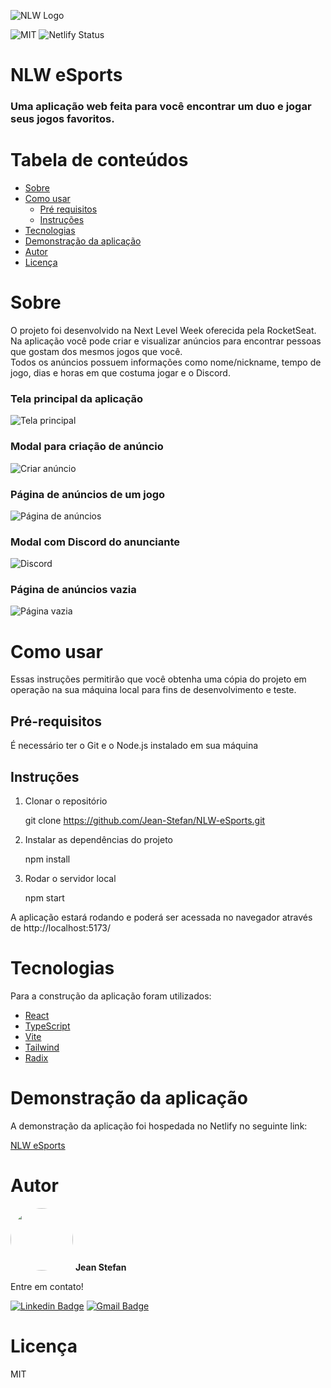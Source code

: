 ![NLW Logo](https://global-uploads.webflow.com/61d83a2ebb0ae01ab96e841a/630d2251fd7c6c8ef1d1df14_OG-nlw-esports.jpg)

![MIT](https://img.shields.io/badge/license-MIT-green)
![Netlify Status](https://api.netlify.com/api/v1/badges/fd232112-a7d1-4807-8a71-4e17ff976b97/deploy-status)

# NLW eSports

### Uma aplicação web feita para você encontrar um duo e jogar seus jogos favoritos.


# Tabela de conteúdos

<!--ts-->

-   [Sobre](#sobre)
-   [Como usar](#como-usar)
    -   [Pré requisitos](#pré-requisitos)
    -   [Instruções](#instruções)
-   [Tecnologias](#tecnologias)
-   [Demonstração da aplicação](#demonstração-da-aplicação)
-   [Autor](#autor)
-   [Licença](#licença)
    <!--te-->
    </br>

# Sobre

O projeto foi desenvolvido na Next Level Week oferecida pela RocketSeat. Na aplicação você pode criar e visualizar anúncios para encontrar pessoas que gostam dos mesmos jogos que você. <br>
Todos os anúncios possuem informações como nome/nickname, tempo de jogo, dias e horas em que costuma jogar e o Discord.


### Tela principal da aplicação

![Tela principal](https://i.imgur.com/OejRLTk.png)

### Modal para criação de anúncio

![Criar anúncio](https://i.imgur.com/OlSLlaB.png)

### Página de anúncios de um jogo

![Página de anúncios](https://i.imgur.com/VO5i18Y.png)

### Modal com Discord do anunciante

![Discord](https://i.imgur.com/W8Lkick.png)

### Página de anúncios vazia

![Página vazia](https://i.imgur.com/5XwKPHI.png)

# Como usar

Essas instruções permitirão que você obtenha uma cópia do projeto em operação na sua máquina local para fins de desenvolvimento e teste.

## Pré-requisitos

É necessário ter o Git e o Node.js instalado em sua máquina

## Instruções

1. Clonar o repositório

    git clone https://github.com/Jean-Stefan/NLW-eSports.git

2. Instalar as dependências do projeto

    npm install

3. Rodar o servidor local

    npm start

A aplicação estará rodando e poderá ser acessada no navegador através de http://localhost:5173/

# Tecnologias

Para a construção da aplicação foram utilizados:

-   [React](https://reactjs.org/)
-   [TypeScript](https://www.typescriptlang.org/)
-   [Vite](https://vitejs.dev/)
-   [Tailwind](https://tailwindcss.com/)
-   [Radix](https://www.radix-ui.com/)

# Demonstração da aplicação

A demonstração da aplicação foi hospedada no Netlify no seguinte link:

[NLW eSports](https://nlw-esports-jean.netlify.app/)

# Autor

 <img style="border-radius: 50%;" src="https://avatars.githubusercontent.com/u/64866005?v=4" width="100px;" alt=""/>
 <b>Jean Stefan</b></a>
 
Entre em contato!

[![Linkedin Badge](https://camo.githubusercontent.com/119b8be578a5fae2d25ed4911a2c5a45a2ae56588028eb2d2c55a738a9bb821d/68747470733a2f2f696d672e736869656c64732e696f2f62616467652f2d6a65616e73746566616e2d626c75653f7374796c653d666f722d7468652d6261646765266c6f676f3d4c696e6b6564696e266c6f676f436f6c6f723d7768697465266c696e6b3d68747470733a2f2f7777772e6c696e6b6564696e2e636f6d2f696e2f6a65616e73746566616e2f)](https://www.linkedin.com/in/jeanstefan/)
[![Gmail Badge](https://camo.githubusercontent.com/06ac01d998ed47484313553e6d404414723eba75ec8d468316fda2e0588bc519/68747470733a2f2f696d672e736869656c64732e696f2f62616467652f2d6a65616e2e73746566616e6c696d6140676d61696c2e636f6d2d6331343433383f7374796c653d666f722d7468652d6261646765266c6f676f3d476d61696c266c6f676f436f6c6f723d7768697465266c696e6b3d6d61696c746f3a6a65616e2e73746566616e6c696d6140676d61696c2e636f6d)](mailto:jean.stefanlima@gmail.com)

# Licença

MIT

